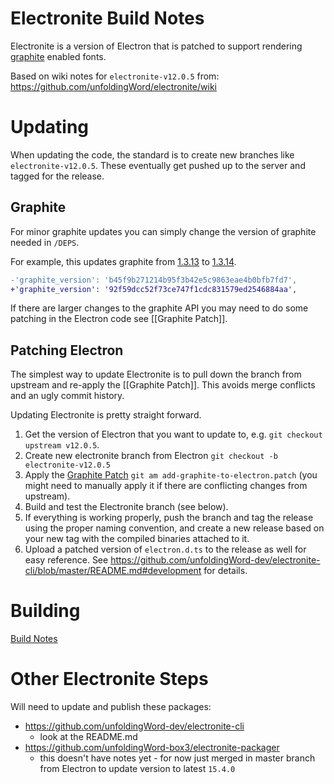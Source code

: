 # Electronite Build Notes

Electronite is a version of Electron that is patched to support rendering [graphite](https://github.com/silnrsi/graphite) enabled fonts.

Based on wiki notes for `electronite-v12.0.5` from: https://github.com/unfoldingWord/electronite/wiki

# Updating

When updating the code, the standard is to create new branches like `electronite-v12.0.5`. These eventually get pushed up to the server and tagged for the release.

## Graphite

For minor graphite updates you can simply change the version of graphite needed in `/DEPS`.

For example, this updates graphite from [1.3.13](https://github.com/silnrsi/graphite/releases/tag/1.3.13) to [1.3.14](https://github.com/silnrsi/graphite/releases/tag/1.3.14).
```diff
-'graphite_version': 'b45f9b271214b95f3b42e5c9863eae4b0bfb7fd7',
+'graphite_version': '92f59dcc52f73ce747f1cdc831579ed2546884aa',
```

If there are larger changes to the graphite API you may need to do some patching in the Electron code see [[Graphite Patch]].

## Patching Electron

The simplest way to update Electronite is to pull down the branch from upstream and re-apply the [[Graphite Patch]]. This avoids merge conflicts and an ugly commit history.

Updating Electronite is pretty straight forward.
1. Get the version of Electron that you want to update to, e.g. `git checkout upstream v12.0.5`.
2. Create new electronite branch from Electron `git checkout -b electronite-v12.0.5`
3. Apply the [Graphite Patch](https://github.com/unfoldingWord/electronite/wiki/Graphite-Patch) `git am add-graphite-to-electron.patch` (you might need to manually apply it if there are conflicting changes from upstream).
4. Build and test the Electronite branch (see below).
5. If everything is working properly, push the branch and tag the release using the proper naming convention, and create a new release based on your new tag with the compiled binaries attached to it.
6. Upload a patched version of `electron.d.ts` to the release as well for easy reference. See https://github.com/unfoldingWord-dev/electronite-cli/blob/master/README.md#development for details.

# Building

[Build Notes](ElectroniteCurrentVersionBuildNotes.md)

# Other Electronite Steps

Will need to update and publish these packages:
- https://github.com/unfoldingWord-dev/electronite-cli
    - look at the README.md
- https://github.com/unfoldingWord-box3/electronite-packager
    - this doesn't have notes yet - for now just merged in master branch from Electron to update version to latest `15.4.0`
